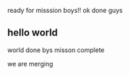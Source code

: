 ready for misssion boys!!
ok done guys

## hello world

world done bys misson complete

we are merging